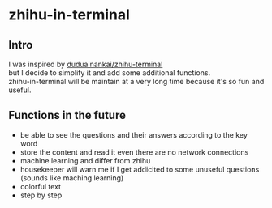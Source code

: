 # zhihu-in-terminal
## Intro
I was inspired by [duduainankai/zhihu-terminal](https://github.com/search?utf8=%E2%9C%93&q=zhihu+terminal)  
but I decide to simplify it and add some additional functions.  
zhihu-in-terminal will be maintain at a very long time because it's so fun and useful.
## Functions in the future
- be able to see the questions and their answers according to the key word
- store the content and read it even there are no network connections
- machine learning and differ from zhihu
- housekeeper will warn me if I get addicited to some unuseful questions (sounds like maching learning)
- colorful text
- step by step
